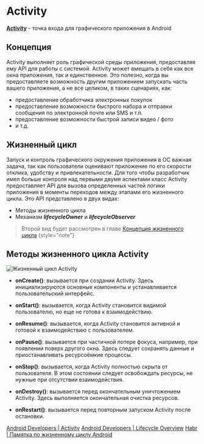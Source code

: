 # Activity

<primary-label ref="main"/> 
<secondary-label ref="wip"/>

**[Activity](https://developer.android.com/reference/android/app/Activity)** - точка входа для графического приложения
в Android

## Концепция

Activity выполняет роль графической среды приложения, предоставляя ему API для работы с системой. Activity может
вмещать в себя как все окна приложения, так и единственное. Это полезно, когда вы предоставляете возможность другим
приложением запускать часть вашего приложения, а не все целиком, в таких сценариях, как:

- предоставление обработчика электронных покупок
- предоставление возможности быстрого набора и отправки сообщения по электронной почте или SMS и т.п.
- предоставление возможности быстрой записи видео / фото
- и т.д.

## Жизненный цикл

Запуск и контроль графического окружения приложения в ОС важная задача, так как пользователи оценивают приложение по
его скорости отклика, удобству и привлекательности. Для того чтобы разработчик имел больше контроля над первыми двумя
аспектами класс Activity предоставляет API для вызова определенных частей логики приложения в моменты переходов между
этапами его жизненного цикла. Это API представлено в двух видах:

- Методы жизненного цикла
- Механизм _**lifecycleOwner**_ и **_lifecycleObserver_**

> Второй вид будет рассмотрен в главе [Концепция жизненного цикла](lifecycle-concept.md)
> {style="note"}

## Методы жизненного цикла Activity

![Жизненный цикл Activity](activity_lifecycle.png)

- **onCreate()**: вызывается при создании Activity. Здесь инициализируются основные компоненты и устанавливается
  пользовательский интерфейс.

- **onStart()**: вызывается, когда Activity становится видимой пользователю, но еще не готова к взаимодействию.

- **onResume()**: вызывается, когда Activity становится активной и готовой к взаимодействию с пользователем.

- **onPause()**: вызывается при частичной потере фокуса, например, при появлении поверх другого окна. Здесь следует
  сохранять данные и приостанавливать ресурсоёмкие процессы.

- **onStop()**: вызывается, когда Activity полностью скрыта от пользователя. В этом состоянии следует освобождать
  ресурсы, не нужные при отсутствии взаимодействия.

- **onDestroy()**: вызывается перед окончательным уничтожением Activity. Здесь выполняется окончательная очистка
  ресурсов.

- **onRestart()**: вызывается перед повторным запуском Activity после остановки.

<seealso>
    <category ref="src">
        <a href="https://developer.android.com/reference/android/app/Activity">Android Developers | Activity</a>
        <a href="https://developer.android.com/reference/androidx/lifecycle/package-summary"> Android Developers | Lifecycle Overview</a>
        <a href="https://habr.com/ru/articles/569092/">Habr | Памятка по жизненному циклу Android</a>
    </category>
</seealso>